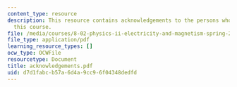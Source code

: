 ```yaml
---
content_type: resource
description: This resource contains acknowledgements to the persons who helped build
  this course.
file: /media/courses/8-02-physics-ii-electricity-and-magnetism-spring-2007/d7d1fabcb57a6d4a9cc96f04348dedfd_acknowledgements.pdf
file_type: application/pdf
learning_resource_types: []
ocw_type: OCWFile
resourcetype: Document
title: acknowledgements.pdf
uid: d7d1fabc-b57a-6d4a-9cc9-6f04348dedfd
---
```

